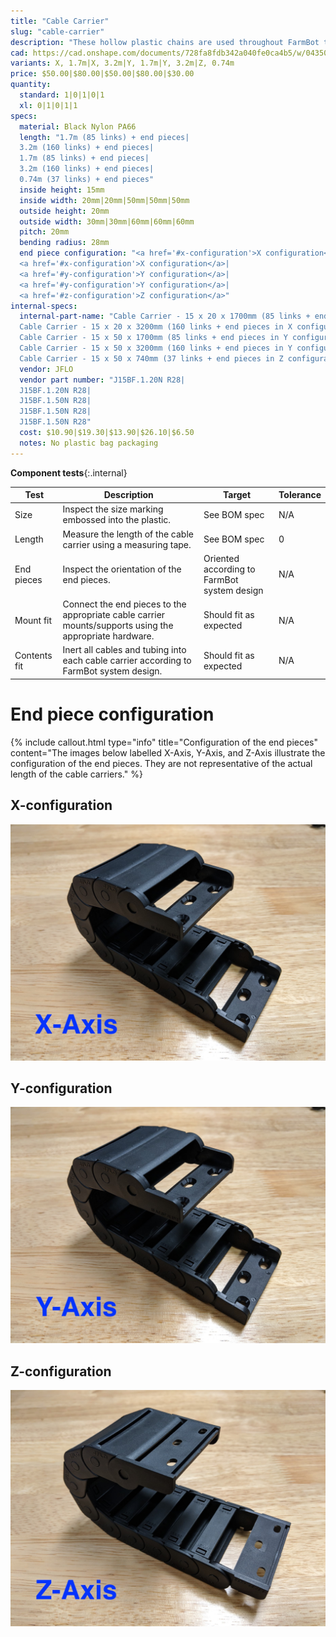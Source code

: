 ```yaml
---
title: "Cable Carrier"
slug: "cable-carrier"
description: "These hollow plastic chains are used throughout FarmBot to manage cables and tubing along each of the three axes."
cad: https://cad.onshape.com/documents/728fa8fdb342a040fe0ca4b5/w/0435033a7c78b02e71d0f721/e/ff3f4743e9a7eddf0a3cd0cd?configuration=End_1_Links%3D2.0%3BEnd_2_Links%3D2.0%3BList_6q8lVAiG6IIFc6%3D_15_x_50__internal_&renderMode=0&uiState=6255d36246b4a5023f0aabaf
variants: X, 1.7m|X, 3.2m|Y, 1.7m|Y, 3.2m|Z, 0.74m
price: $50.00|$80.00|$50.00|$80.00|$30.00
quantity:
  standard: 1|0|1|0|1
  xl: 0|1|0|1|1
specs:
  material: Black Nylon PA66
  length: "1.7m (85 links) + end pieces|
  3.2m (160 links) + end pieces|
  1.7m (85 links) + end pieces|
  3.2m (160 links) + end pieces|
  0.74m (37 links) + end pieces"
  inside height: 15mm
  inside width: 20mm|20mm|50mm|50mm|50mm
  outside height: 20mm
  outside width: 30mm|30mm|60mm|60mm|60mm
  pitch: 20mm
  bending radius: 28mm
  end piece configuration: "<a href='#x-configuration'>X configuration</a>|
  <a href='#x-configuration'>X configuration</a>|
  <a href='#y-configuration'>Y configuration</a>|
  <a href='#y-configuration'>Y configuration</a>|
  <a href='#z-configuration'>Z configuration</a>"
internal-specs:
  internal-part-name: "Cable Carrier - 15 x 20 x 1700mm (85 links + end pieces in X configuration)|
  Cable Carrier - 15 x 20 x 3200mm (160 links + end pieces in X configuration)|
  Cable Carrier - 15 x 50 x 1700mm (85 links + end pieces in Y configuration)|
  Cable Carrier - 15 x 50 x 3200mm (160 links + end pieces in Y configuration)|
  Cable Carrier - 15 x 50 x 740mm (37 links + end pieces in Z configuration)"
  vendor: JFLO
  vendor part number: "J15BF.1.20N R28|
  J15BF.1.20N R28|
  J15BF.1.50N R28|
  J15BF.1.50N R28|
  J15BF.1.50N R28"
  cost: $10.90|$19.30|$13.90|$26.10|$6.50
  notes: No plastic bag packaging
---
```


**Component tests**{:.internal}

|Test         |Description  |Target       |Tolerance    |
|-------------|-------------|-------------|-------------|
|Size         |Inspect the size marking embossed into the plastic.|See BOM spec|N/A
|Length       |Measure the length of the cable carrier using a measuring tape.|See BOM spec|0
|End pieces   |Inspect the orientation of the end pieces.|Oriented according to FarmBot system design|N/A
|Mount fit    |Connect the end pieces to the appropriate cable carrier mounts/supports using the appropriate hardware.|Should fit as expected|N/A
|Contents fit |Inert all cables and tubing into each cable carrier according to FarmBot system design.|Should fit as expected|N/A

# End piece configuration

{%
include callout.html
type="info"
title="Configuration of the end pieces"
content="The images below labelled X-Axis, Y-Axis, and Z-Axis illustrate the configuration of the end pieces. They are not representative of the actual length of the cable carriers."
%}

## X-configuration

![End pieces configuration - X](_images/cable_carrier_end_piece_configuration_x.jpg)

## Y-configuration

![End pieces configuration - Y](_images/cable_carrier_end_piece_configuration_y.jpg)

## Z-configuration

![End pieces configuration - Z](_images/cable_carrier_end_piece_configuration_z.jpg)
